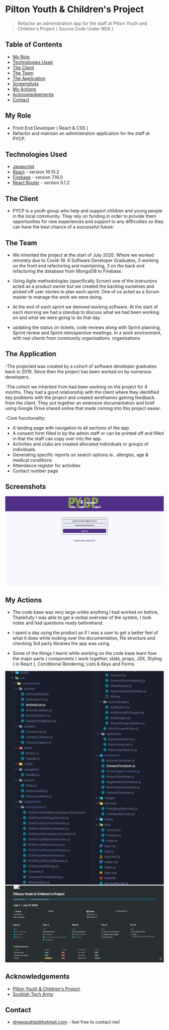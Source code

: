 # Pilton Youth & Children's Project
> Refactor an administration app for the staff at Pilton Youth and Children's Project ( Source Code Under NDA )


## Table of Contents
* [My Role](#my-role)
* [Technologies Used](#technologies-used)
* [The Client](#the-client)
* [The Team](#the-team)
* [The Application](#the-application)
* [Screenshots](#screenshots)
* [My Actions](#my-actions) 
* [Acknowledgements](#acknowledgements)
* [Contact](#contact)

## My Role
- Front End Developer ( React & CSS )
- Refactor and maintain an administration application for the staff at PYCP.


## Technologies Used
* [Javascript](https://www.javascript.com/)
* [React](https://reactjs.org/) - version 16.10.2
* [Firebase](https://firebase.google.com/) - version 7.16.0
* [React Router](https://reactrouter.com/web/guides/quick-start) - version 5.1.2


## The Client
- PYCP is a youth group who help and support children and young people in the local community. They rely on funding in order to provide them opportunities for new experiences and support to any difficulties so they can have the best chance of a successful future.


## The Team
- We inherited the project at the start of July 2020. Where we worked remotely due to Covid-19.
6 Software Developer Graduates, 3 working on the front end refactoring and maintaining, 3 on the back end refactoring the database from MongoDB to Firebase.

- Using Agile methodologies (specifically Scrum) one of the instructors acted as a product owner but we created the backlog ourselves and picked off user stories to plan each sprint. One of us acted as a Scrum master to manage the work we were doing. 

- At the end of each sprint we demoed working software. At the start of each morning we had a standup to discuss what we had been working on and what we were going to do that day.

- updating the status on tickets, code reviews along with Sprint planning, Sprint review and Sprint retrospective meetings. In a work environment, with real clients from community organisations. organisations


## The Application
-The projected was created by a cohort of software developer graduates back in 2019. Since then the project has been worked on by numerous developers.

-The cohort we inherited from had been working on the project for 4 months. They had a good relationship with the client where they identified key problems with the project and created wireframes gaining feedback from the client. 
They put together an extensive documentation and brief using Google Drive shared online that made coming into this project easier.

-Core functionality:
* A landing page with navigation to all sections of the app.
* A consent form filled in by the admin staff or can be printed off and filled in that the staff can copy over into the app.
* Activities and clubs are created allocated individuals or groups of individuals.
* Generating specific reports on search options ie.. allergies, age & medical conditions
* Attendance register for activities
* Contact number page


## Screenshots
![PYCP Gif](pycp.gif)


## My Actions
- The code base was very large unlike anything I had worked on before, Thankfully I was able to get a verbal overview of the system, I took notes and had questions ready beforehand. 

- I spent a day using the product as if I was a user to get a better feel of what it does while looking over the documentation, file structure and checking 3rd party libraries the app was using.

- Some of the things I learnt while working on the code base learn how the major parts ( components ) work together, state, props, JSX, Styling ( in React ), Conditional Rendering, Lists & Keys and Forms

![File Structure](file_structure.png)
![Notion](Notion.png)



## Acknowledgements
- [Pilton Youth & Children's Project](https://pycp.co.uk/).
- [Scottish Tech Army](https://www.scottishtecharmy.org/)


## Contact
- [drewpeattie@hotmail.com](mailto:drewpeattie@hotmail.com) - feel free to contact me!
